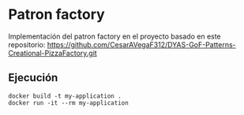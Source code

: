 # Patron factory

Implementación del patron factory en el proyecto basado en este repositorio: https://github.com/CesarAVegaF312/DYAS-GoF-Patterns-Creational-PizzaFactory.git

## Ejecución
```
docker build -t my-application .
docker run -it --rm my-application
```